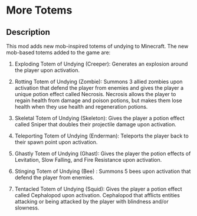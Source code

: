# More Totems

## Description

This mod adds new mob-inspired totems of undying to Minecraft. The new mob-based totems added to the game are:

1. Exploding Totem of Undying (Creeper): Generates an explosion around the player upon activation.
	
2. Rotting Totem of Undying (Zombie): Summons 3 allied zombies upon activation that defend the player from enemies and gives the player a unique potion effect called Necrosis. 
   Necrosis allows the player to regain health from damage and poison potions, but makes them lose health when they use health and regeneration potions.

3. Skeletal Totem of Undying (Skeleton): Gives the player a potion effect called Sniper that doubles their projectile damage upon activation.

4. Teleporting Totem of Undying (Enderman): Teleports the player back to their spawn point upon activation.

5. Ghastly Totem of Undying (Ghast): Gives the player the potion effects of Levitation, Slow Falling, and Fire Resistance upon activation.

6. Stinging Totem of Undying (Bee) : Summons 5 bees upon activation that defend the player from enemies.

7. Tentacled Totem of Undying (Squid): Gives the player a potion effect called Cephalopod upon activation. 
   Cephalopod that afflicts entities attacking or being attacked by the player with blindness and/or slowness.
